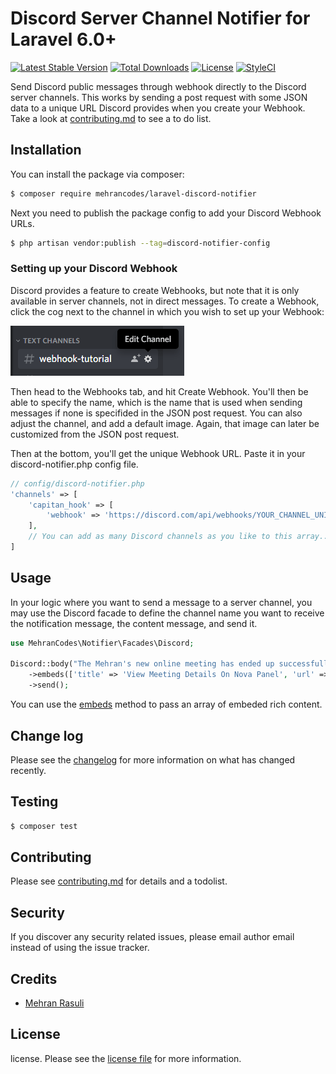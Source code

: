# Discord Server Channel Notifier for Laravel 6.0+

[![Latest Stable Version](https://poser.pugx.org/mehrancodes/laravel-discord-notifier/v)](//packagist.org/packages/mehrancodes/laravel-discord-notifier)
[![Total Downloads](https://poser.pugx.org/mehrancodes/laravel-discord-notifier/downloads)](//packagist.org/packages/mehrancodes/laravel-discord-notifier)
[![License](https://poser.pugx.org/mehrancodes/laravel-discord-notifier/license)](//packagist.org/packages/mehrancodes/laravel-discord-notifier)
[![StyleCI](https://github.styleci.io/repos/344832392/shield)](https://github.styleci.io/repos/344832392)



Send Discord public messages through webhook directly to the Discord server channels. This works by sending a post request with some JSON data to a unique URL Discord provides when you create your Webhook. Take a look at [contributing.md](contributing.md) to see a to do list.

## Installation

You can install the package via composer:

``` bash
$ composer require mehrancodes/laravel-discord-notifier
```

Next you need to publish the package config to add your Discord Webhook URLs.
```bash
$ php artisan vendor:publish --tag=discord-notifier-config
```

### Setting up your Discord Webhook
Discord provides a feature to create Webhooks, but note that it is only available in server channels, not in direct messages. To create a Webhook, click the cog next to the channel in which you wish to set up your Webhook:

![discord-edit-channel-cog.png](images/discord-edit-channel-cog.png)

Then head to the Webhooks tab, and hit Create Webhook. You'll then be able to specify the name, which is the name that is used when sending messages if none is specifided in the JSON post request.
You can also adjust the channel, and add a default image. Again, that image can later be customized from the JSON post request.

Then at the bottom, you'll get the unique Webhook URL. Paste it in your discord-notifier.php config file.
```php
// config/discord-notifier.php
'channels' => [
    'capitan_hook' => [
        'webhook' => 'https://discord.com/api/webhooks/YOUR_CHANNEL_UNIQUE_IDENTIFIER',
    ],
    // You can add as many Discord channels as you like to this array...
]
```

## Usage
In your logic where you want to send a message to a server channel, you may use the Discord facade
to define the channel name you want to receive the notification message, the content message, and send it.
```php
use MehranCodes\Notifier\Facades\Discord;

Discord::body("The Mehran's new online meeting has ended up successfully")
    ->embeds(['title' => 'View Meeting Details On Nova Panel', 'url' => url('nova/resources/meetings/1')])
    ->send();
```
You can use the [embeds](https://discord.com/developers/docs/resources/channel#embed-object) method
to pass an array of embeded rich content.

## Change log

Please see the [changelog](changelog.md) for more information on what has changed recently.

## Testing

``` bash
$ composer test
```

## Contributing

Please see [contributing.md](contributing.md) for details and a todolist.

## Security

If you discover any security related issues, please email author email instead of using the issue tracker.

## Credits

- [Mehran Rasuli](https://github.com/mehrancodes)

## License

license. Please see the [license file](license.md) for more information.

[ico-version]: https://img.shields.io/packagist/v/jackwestin/notifier.svg?style=flat-square
[ico-downloads]: https://img.shields.io/packagist/dt/jackwestin/notifier.svg?style=flat-square
[ico-travis]: https://img.shields.io/travis/jackwestin/notifier/master.svg?style=flat-square
[ico-styleci]: https://styleci.io/repos/12345678/shield

[link-packagist]: https://packagist.org/packages/jackwestin/notifier
[link-downloads]: https://packagist.org/packages/jackwestin/notifier
[link-travis]: https://travis-ci.org/jackwestin/notifier
[link-styleci]: https://styleci.io/repos/12345678
[link-author]: https://github.com/jackwestin
[link-contributors]: ../../contributors
